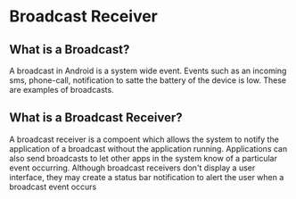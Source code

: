 # Broadcast Receiver

## What is a Broadcast?

A broadcast in Android is a system wide event. Events such as an incoming sms, phone-call, notification to satte the battery of the device is low. These are examples of broadcasts.

## What is a Broadcast Receiver?

A broadcast receiver is a compoent which allows the system to notify the application of a broadcast without the application running.
Applications can also send broadcasts to let other apps in the system know of a particular event occurring.
Although broadcast receivers don't display a user interface, they may create a status bar notification to alert the user when a broadcast event occurs
